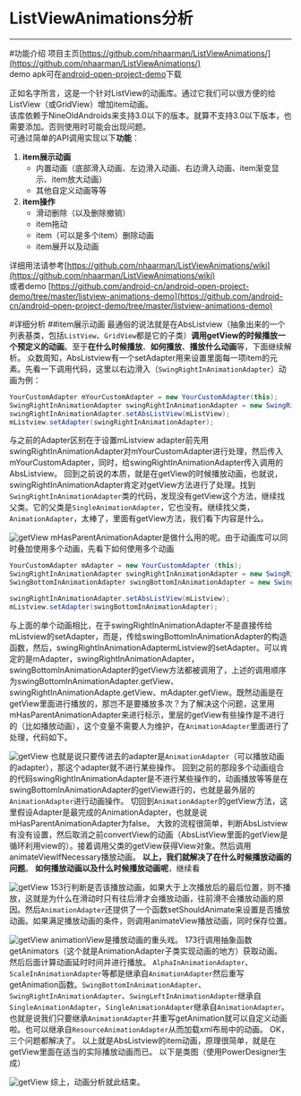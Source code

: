 # ListViewAnimations分析
---
#功能介绍
项目主页[https://github.com/nhaarman/ListViewAnimations/](https://github.com/nhaarman/ListViewAnimations/)     
demo apk可在[android-open-project-demo](https://github.com/android-cn/android-open-project-demo/tree/master/listview-animations-demo/apk)下载
	    
正如名字所言，这是一个针对ListView的动画库。通过它我们可以很方便的给ListView（或GridView）增加item动画。  
该库依赖于NineOldAndroids来支持3.0以下的版本。就算不支持3.0以下版本，也需要添加。否则使用时可能会出现问题。  
可通过简单的API调用实现以下**功能**：  
 1. **item展示动画**  
    - 内置动画（底部滑入动画、左边滑入动画、右边滑入动画、item渐变显示、item放大动画）  
	- 其他自定义动画等等  
 2. **item操作**  
	- 滑动删除（以及删除撤销）  
	- item拖动  
	- item（可以是多个item）删除动画  
	- item展开以及动画  

详细用法请参考[https://github.com/nhaarman/ListViewAnimations/wiki](https://github.com/nhaarman/ListViewAnimations/wiki)  
或者demo [https://github.com/android-cn/android-open-project-demo/tree/master/listview-animations-demo](https://github.com/android-cn/android-open-project-demo/tree/master/listview-animations-demo)

#详细分析
##item展示动画
最通俗的说法就是在AbsListview（抽象出来的一个列表基类，包括`ListView`、`GridView`都是它的子类）**调用getView的时候播放一个预定义的动画**。至于**在什么时候播放**、**如何播放**、**播放什么动画**等，下面继续解析。
众数周知，AbsListview有一个setAdapter用来设置里面每一项item的元素。先看一下调用代码，这里以右边滑入（`SwingRightInAnimationAdapter`）动画为例：
```java
YourCustomAdapter mYourCustomAdapter = new YourCustomAdapter(this);
SwingRightInAnimationAdapter swingRightInAnimationAdapter = new SwingRightInAnimationAdapter(mYourCustomAdapter);
swingRightInAnimationAdapter.setAbsListView(mListView);
mListview.setAdapter(swingRightInAnimationAdapter);
```
与之前的Adapter区别在于设置mListview adapter前先用swingRightInAnimationAdapter对mYourCustomAdapter进行处理，然后传入mYourCustomAdapter，同时，给swingRightInAnimationAdapter传入调用的AbsListview。
回到之前说的本质，就是在getView的时候播放动画，也就说，swingRightInAnimationAdapter肯定对getView方法进行了处理。找到`SwingRightInAnimationAdapter`类的代码，发现没有getView这个方法，继续找父类。它的父类是`SingleAnimationAdapter`，它也没有。继续找父类，`AnimationAdapter`，太棒了，里面有getView方法，我们看下内容是什么。
 
  ![getView](https://github.com/android-cn/android-open-project-analysis/raw/master/listview-animations/images/items_animation_getview.png)
mHasParentAnimationAdapter是做什么用的呢。由于动画库可以同时叠加使用多个动画，先看下如何使用多个动画
```java
YourCustomAdapter mAdapter = new YourCustomAdapter (this);
SwingRightInAnimationAdapter swingRightInAnimationAdapter = new SwingRightInAnimationAdapter(mAdapter);
SwingBottomInAnimationAdapter swingBottomInAnimationAdapter = new SwingBottomInAnimationAdapter(swingRightInAnimationAdapter);

swingRightInAnimationAdapter.setAbsListView(mListview);
mListview.setAdapter(swingBottomInAnimationAdapter);
```
与上面的单个动画相比，在于swingRightInAnimationAdapter不是直接传给mListview的setAdapter，而是，传给swingBottomInAnimationAdapter的构造函数，然后，swingRightInAnimationAdaptermListview的setAdapter。可以肯定的是mAdapter，swingRightInAnimationAdapter，swingBottomInAnimationAdapter的getView方法都被调用了，上述的调用顺序为swingBottomInAnimationAdapter.getView、swingRightInAnimationAdapte.getView、mAdapter.getView。既然动画是在getView里面进行播放的，那岂不是要播放多次？为了解决这个问题，这里用mHasParentAnimationAdapter来进行标示，里层的getView有些操作是不进行的（比如播放动画），这个变量不需要人为维护，在`AnimationAdapter`里面进行了处理，代码如下。 

 ![getView](https://github.com/android-cn/android-open-project-analysis/raw/master/listview-animations/images/items_animation_animationadapter_constructor.png)
也就是说只要传进去的adapter是`AnimationAdapter`（可以播放动画的adapter），那这个adapter就不进行某些操作。
回到之前的那段多个动画组合的代码swingRightInAnimationAdapter是不进行某些操作的，动画播放等等是在swingBottomInAnimationAdapter的getView进行的，也就是最外层的`AnimationAdapter`进行动画操作。
切回到`AnimationAdapter`的getView方法，这里假设Adapter是最完成的AnimationAdapter，也就是说mHasParentAnimationAdapter为false。
大致的流程很简单，判断AbsListview有没有设置，然后取消之前convertView的动画（AbsListView里面的getView是循环利用view的）。接着调用父类的getView获得View对象。然后调用animateViewIfNecessary播放动画。
**以上，我们就解决了在什么时候播放动画的问题**。
**如何播放动画以及什么时候播放动画呢**，继续看

  ![getView](https://github.com/android-cn/android-open-project-analysis/raw/master/listview-animations/images/items_animation_animateviewifnecessary.png)
153行判断是否该播放动画，如果大于上次播放后的最后位置，则不播放，这就是为什么在滑动时只有往后滑才会播放动画，往前滑不会播放动画的原因。然后`AnimationAdapter`还提供了一个函数setShouldAnimate来设置是否播放动画。如果满足播放动画的条件，则调用animateView播放动画，同时保存位置。

  ![getView](https://github.com/android-cn/android-open-project-analysis/raw/master/listview-animations/images/items_animation_animateview.png)
animationView是播放动画的重头戏。
173行调用抽象函数getAnimators（这个就是AnimationAdapter子类实现动画的地方）获取动画。
然后后面计算动画延时时间并进行播放。
`AlphaInAnimationAdapter`、`ScaleInAnimationAdapter`等都是继承自`AnimationAdapter`然后重写getAnimation函数。`SwingBottomInAnimationAdapter`、`SwingRightInAnimationAdapter`、`SwingLeftInAnimationAdapter`继承自`SingleAnimationAdapter`，`SingleAnimationAdapter`继承自`AnimationAdapter`。
也就是说我们只要继承`AnimationAdapter`并重写getAnimation就可以自定义动画啦。也可以继承自`ResourceAnimationAdapter`从而加载xml布局中的动画。
OK，三个问题都解决了。
以上就是AbsListview的item动画，原理很简单，就是在getView里面在适当的实际播放动画而已。
以下是类图（使用PowerDesigner生成）

![getView](https://github.com/android-cn/android-open-project-analysis/raw/master/listview-animations/images/items_animation_class_diagram.png)
综上，动画分析就此结束。
